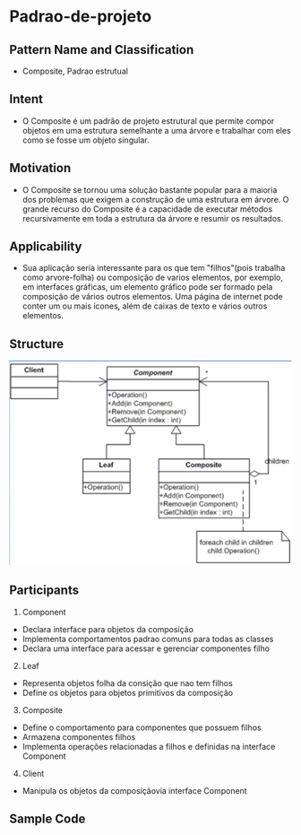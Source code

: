 # Padrao-de-projeto

## Pattern Name and Classification
- Composite, Padrao estrutual

## Intent
- O Composite é um padrão de projeto estrutural que permite compor objetos em uma estrutura semelhante a uma árvore e trabalhar com eles como se fosse um objeto singular.

## Motivation
- O Composite se tornou uma solução bastante popular para a maioria dos problemas que exigem a construção de uma estrutura em árvore. O grande recurso do Composite é a capacidade de executar métodos recursivamente em toda a estrutura da árvore e resumir os resultados.

## Applicability
- Sua aplicação seria interessante para os que tem "filhos"(pois trabalha como arvore-folha) ou composição de varios elementos, por exemplo, em interfaces gráficas, um elemento gráfico pode ser formado pela composição de vários outros elementos. Uma página de internet pode conter um ou mais ícones, além de caixas de texto e vários outros elementos.

## Structure
![alt text](https://github.com/TakumaShimabukuro/Padrao-de-projeto/blob/master/images/StructureComposite.png)

## Participants
1. Component
 - Declara interface para objetos da composição
 - Implementa comportamentos padrao comuns para todas as classes
 - Declara uma interface para acessar e gerenciar componentes filho
 
2. Leaf
 - Representa objetos folha da consição que nao tem filhos
 - Define os objetos para objetos primitivos da composição

3. Composite
 - Define o comportamento para componentes que possuem filhos
 - Armazena componentes filhos
 - Implementa operações relacionadas a filhos e definidas na interface Component
 
4. Client
 - Manipula os objetos da composiçãovia interface Component


## Sample Code

